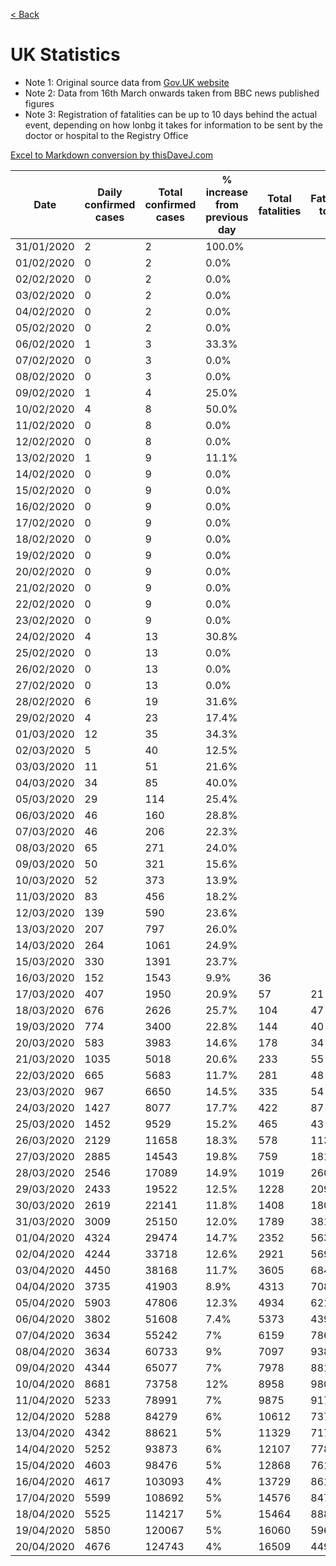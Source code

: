 [< Back](/README.md)

# UK Statistics

- Note 1: Original source data from [Gov.UK website](https://www.gov.uk/government/publications/covid-19-track-coronavirus-cases)
- Note 2: Data from 16th March onwards taken from BBC news published figures
- Note 3: Registration of fatalities can be up to 10 days behind the actual event, depending on how lonbg it takes for information to be sent by the doctor or hospital to the Registry Office

[Excel to Markdown conversion by thisDaveJ.com](https://thisdavej.com/copy-table-in-excel-and-paste-as-a-markdown-table/)


| Date       | Daily confirmed cases | Total confirmed cases | % increase from previous day | Total fatalities | Fatalities today | % fatality rate today |
|------------|-----------------------|-----------------------|------------------------------|------------------|------------------|-----------------------|
| 31/01/2020 | 2                     | 2                     | 100.0%                       |                  |                  |                       |
| 01/02/2020 | 0                     | 2                     | 0.0%                         |                  |                  |                       |
| 02/02/2020 | 0                     | 2                     | 0.0%                         |                  |                  |                       |
| 03/02/2020 | 0                     | 2                     | 0.0%                         |                  |                  |                       |
| 04/02/2020 | 0                     | 2                     | 0.0%                         |                  |                  |                       |
| 05/02/2020 | 0                     | 2                     | 0.0%                         |                  |                  |                       |
| 06/02/2020 | 1                     | 3                     | 33.3%                        |                  |                  |                       |
| 07/02/2020 | 0                     | 3                     | 0.0%                         |                  |                  |                       |
| 08/02/2020 | 0                     | 3                     | 0.0%                         |                  |                  |                       |
| 09/02/2020 | 1                     | 4                     | 25.0%                        |                  |                  |                       |
| 10/02/2020 | 4                     | 8                     | 50.0%                        |                  |                  |                       |
| 11/02/2020 | 0                     | 8                     | 0.0%                         |                  |                  |                       |
| 12/02/2020 | 0                     | 8                     | 0.0%                         |                  |                  |                       |
| 13/02/2020 | 1                     | 9                     | 11.1%                        |                  |                  |                       |
| 14/02/2020 | 0                     | 9                     | 0.0%                         |                  |                  |                       |
| 15/02/2020 | 0                     | 9                     | 0.0%                         |                  |                  |                       |
| 16/02/2020 | 0                     | 9                     | 0.0%                         |                  |                  |                       |
| 17/02/2020 | 0                     | 9                     | 0.0%                         |                  |                  |                       |
| 18/02/2020 | 0                     | 9                     | 0.0%                         |                  |                  |                       |
| 19/02/2020 | 0                     | 9                     | 0.0%                         |                  |                  |                       |
| 20/02/2020 | 0                     | 9                     | 0.0%                         |                  |                  |                       |
| 21/02/2020 | 0                     | 9                     | 0.0%                         |                  |                  |                       |
| 22/02/2020 | 0                     | 9                     | 0.0%                         |                  |                  |                       |
| 23/02/2020 | 0                     | 9                     | 0.0%                         |                  |                  |                       |
| 24/02/2020 | 4                     | 13                    | 30.8%                        |                  |                  |                       |
| 25/02/2020 | 0                     | 13                    | 0.0%                         |                  |                  |                       |
| 26/02/2020 | 0                     | 13                    | 0.0%                         |                  |                  |                       |
| 27/02/2020 | 0                     | 13                    | 0.0%                         |                  |                  |                       |
| 28/02/2020 | 6                     | 19                    | 31.6%                        |                  |                  |                       |
| 29/02/2020 | 4                     | 23                    | 17.4%                        |                  |                  |                       |
| 01/03/2020 | 12                    | 35                    | 34.3%                        |                  |                  |                       |
| 02/03/2020 | 5                     | 40                    | 12.5%                        |                  |                  |                       |
| 03/03/2020 | 11                    | 51                    | 21.6%                        |                  |                  |                       |
| 04/03/2020 | 34                    | 85                    | 40.0%                        |                  |                  |                       |
| 05/03/2020 | 29                    | 114                   | 25.4%                        |                  |                  |                       |
| 06/03/2020 | 46                    | 160                   | 28.8%                        |                  |                  |                       |
| 07/03/2020 | 46                    | 206                   | 22.3%                        |                  |                  |                       |
| 08/03/2020 | 65                    | 271                   | 24.0%                        |                  |                  |                       |
| 09/03/2020 | 50                    | 321                   | 15.6%                        |                  |                  |                       |
| 10/03/2020 | 52                    | 373                   | 13.9%                        |                  |                  |                       |
| 11/03/2020 | 83                    | 456                   | 18.2%                        |                  |                  |                       |
| 12/03/2020 | 139                   | 590                   | 23.6%                        |                  |                  |                       |
| 13/03/2020 | 207                   | 797                   | 26.0%                        |                  |                  |                       |
| 14/03/2020 | 264                   | 1061                  | 24.9%                        |                  |                  |                       |
| 15/03/2020 | 330                   | 1391                  | 23.7%                        |                  |                  |                       |
| 16/03/2020 | 152                   | 1543                  | 9.9%                         | 36               |                  |                       |
| 17/03/2020 | 407                   | 1950                  | 20.9%                        | 57               | 21               | 2.9%                  |
| 18/03/2020 | 676                   | 2626                  | 25.7%                        | 104              | 47               | 4.0%                  |
| 19/03/2020 | 774                   | 3400                  | 22.8%                        | 144              | 40               | 4.2%                  |
| 20/03/2020 | 583                   | 3983                  | 14.6%                        | 178              | 34               | 4.5%                  |
| 21/03/2020 | 1035                  | 5018                  | 20.6%                        | 233              | 55               | 4.6%                  |
| 22/03/2020 | 665                   | 5683                  | 11.7%                        | 281              | 48               | 4.9%                  |
| 23/03/2020 | 967                   | 6650                  | 14.5%                        | 335              | 54               | 5.0%                  |
| 24/03/2020 | 1427                  | 8077                  | 17.7%                        | 422              | 87               | 5.2%                  |
| 25/03/2020 | 1452                  | 9529                  | 15.2%                        | 465              | 43               | 4.9%                  |
| 26/03/2020 | 2129                  | 11658                 | 18.3%                        | 578              | 113              | 5.0%                  |
| 27/03/2020 | 2885                  | 14543                 | 19.8%                        | 759              | 181              | 5.2%                  |
| 28/03/2020 | 2546                  | 17089                 | 14.9%                        | 1019             | 260              | 6.0%                  |
| 29/03/2020 | 2433                  | 19522                 | 12.5%                        | 1228             | 209              | 6.3%                  |
| 30/03/2020 | 2619                  | 22141                 | 11.8%                        | 1408             | 180              | 6.4%                  |
| 31/03/2020 | 3009                  | 25150                 | 12.0%                        | 1789             | 381              | 7.1%                  |
| 01/04/2020 | 4324                  | 29474                 | 14.7%                        | 2352             | 563              | 8.0%                  |
| 02/04/2020 | 4244                  | 33718                 | 12.6%                        | 2921             | 569              | 8.7%                  |
| 03/04/2020 | 4450                  | 38168                 | 11.7%                        | 3605             | 684              | 9.4%                  |
| 04/04/2020 | 3735                  | 41903                 | 8.9%                         | 4313             | 708              | 10.3%                 |
| 05/04/2020 | 5903                  | 47806                 | 12.3%                        | 4934             | 621              | 10.3%                 |
| 06/04/2020 | 3802                  | 51608                 | 7.4%                         | 5373             | 439              | 10.4%                 |
| 07/04/2020 | 3634                  | 55242                 | 7%                           | 6159             | 786              | 11.1%                 |
| 08/04/2020 | 3634                  | 60733                 | 9%                           | 7097             | 938              | 11.7%                 |
| 09/04/2020 | 4344                  | 65077                 | 7%                           | 7978             | 881              | 12.3%                 |
| 10/04/2020 | 8681                  | 73758                 | 12%                          | 8958             | 980              | 12.1%                 |
| 11/04/2020 | 5233                  | 78991                 | 7%                           | 9875             | 917              | 12.5%                 |
| 12/04/2020 | 5288                  | 84279                 | 6%                           | 10612            | 737              | 12.6%                 |
| 13/04/2020 | 4342                  | 88621                 | 5%                           | 11329            | 717              | 12.8%                 |
| 14/04/2020 | 5252                  | 93873                 | 6%                           | 12107            | 778              | 12.9%                 |
| 15/04/2020 | 4603                  | 98476                 | 5%                           | 12868            | 761              | 13.1%                 |
| 16/04/2020 | 4617                  | 103093                | 4%                           | 13729            | 861              | 13.3%                 |
| 17/04/2020 | 5599                  | 108692                | 5%                           | 14576            | 847              | 13.4%                 |
| 18/04/2020 | 5525                  | 114217                | 5%                           | 15464            | 888              | 13.5%                 |
| 19/04/2020 | 5850                  | 120067                | 5%                           | 16060            | 596              | 13.4%                 | 
| 20/04/2020 | 4676                  | 124743                | 4%                           | 16509            | 449              | 13.2%                 | 
